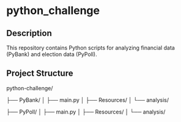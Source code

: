 # python_challenge

## Description

This repository contains Python scripts for analyzing financial data (PyBank) and election data (PyPoll).

## Project Structure

python-challenge/

├── PyBank/
│ ├── main.py
│ ├── Resources/
│ └── analysis/

├── PyPoll/
│ ├── main.py
│ ├── Resources/
│ └── analysis/
